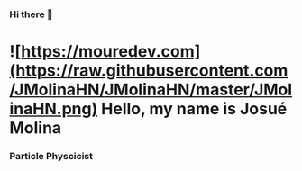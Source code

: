 ### Hi there 👋
# ![https://mouredev.com](https://raw.githubusercontent.com/JMolinaHN/JMolinaHN/master/JMolinaHN.png) Hello, my name is Josué Molina
### Particle Physcicist

<!--
**JMolinaHN/JMolinaHN** is a ✨ _special_ ✨ repository because its `README.md` (this file) appears on your GitHub profile.

Here are some ideas to get you started:

- 🔭 I’m currently working on ...
- 🌱 I’m currently learning ...
- 👯 I’m looking to collaborate on ...
- 🤔 I’m looking for help with ...
- 💬 Ask me about ...
- 📫 How to reach me: ...
- 😄 Pronouns: ...
- ⚡ Fun fact: ...
-->
